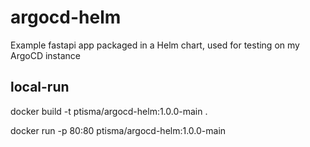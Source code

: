 # argocd-helm
Example fastapi app packaged in a Helm chart, used for testing on my ArgoCD instance

## local-run
docker build -t ptisma/argocd-helm:1.0.0-main .

docker run -p 80:80 ptisma/argocd-helm:1.0.0-main
